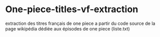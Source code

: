 # One-piece-titles-vf-extraction
extraction des titres français de one piece a partir du code source de la page wikipédia dédiée aux épisodes de one piece (liste.txt)
